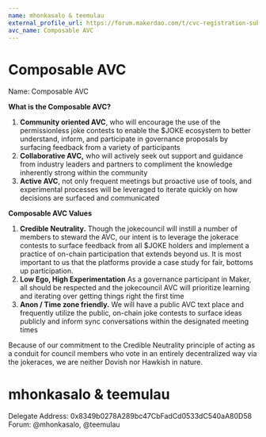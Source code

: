 ```yaml
---
name: mhonkasalo & teemulau
external_profile_url: https://forum.makerdao.com/t/cvc-registration-submission-composable-cvc/20348
avc_name: Composable AVC
---
```


# Composable AVC
Name: Composable AVC

**What is the Composable AVC?**

1. **Community oriented AVC**, who will encourage the use of the permissionless joke contests to enable the $JOKE ecosystem to better understand, inform, and participate in governance proposals by surfacing feedback from a variety of participants
2. **Collaborative AVC,** who will actively seek out support and guidance from industry leaders and partners to compliment the knowledge inherently strong within the community
3. **Active AVC**, not only frequent meetings but proactive use of tools, and experimental processes will be leveraged to iterate quickly on how decisions are surfaced and communicated

**Composable AVC Values**

1. **Credible Neutrality.** Though the jokecouncil will instill a number of members to steward the AVC, our intent is to leverage the jokerace contests to surface feedback from all $JOKE holders and implement a practice of on-chain participation that extends beyond us. It is most important to us that the platforms provide a case study for fair, bottoms up participation.
2. **Low Ego, High Experimentation** As a governance participant in Maker, all should be respected and the jokecouncil AVC will prioritize learning and iterating over getting things right the first time
3. **Anon / Time zone friendly.** We will have a public AVC text place and frequently utilize the public, on-chain joke contests to surface ideas publicly and inform sync conversations within the designated meeting times

Because of our commitment to the Credible Neutrality principle of acting as a conduit for council members who vote in an entirely decentralized way via the jokeraces, we are neither Dovish nor Hawkish in nature.

# mhonkasalo & teemulau
Delegate Address: 0x8349b0278A289bc47CbFadCd0533dC540aA80D58  
Forum: @mhonkasalo, @teemulau  
